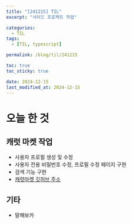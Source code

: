```yaml
---
title: "[241215] TIL"
excerpt: "사이드 프로젝트 작업"

categories:
  - TIL
tags:
  - [TIL, typescript]

permalink: /blog/til/241215

toc: true
toc_sticky: true

date: 2024-12-15
last_modified_at: 2024-12-15
---
```


# 오늘 한 것

## 캐럿 마켓 작업

- 사용자 프로필 생성 및 수정
- 사용자 전용 비밀번호 수정, 프로필 수정 페이지 구현
- 검색 기능 구현
- [캐럿마켓 깃허브 주소](https://github.com/S2UZY/carrot-market)

## 기타

- 말해보카
